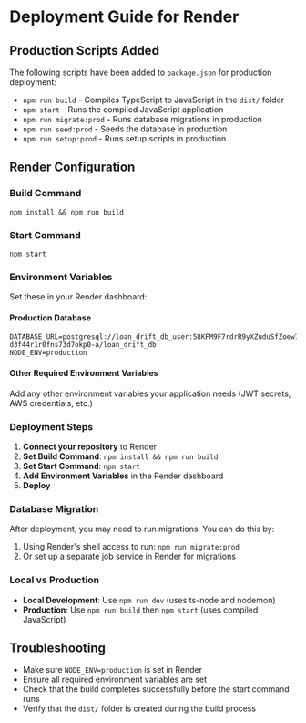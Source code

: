 # Deployment Guide for Render

## Production Scripts Added

The following scripts have been added to `package.json` for production deployment:

- `npm run build` - Compiles TypeScript to JavaScript in the `dist/` folder
- `npm start` - Runs the compiled JavaScript application
- `npm run migrate:prod` - Runs database migrations in production
- `npm run seed:prod` - Seeds the database in production
- `npm run setup:prod` - Runs setup scripts in production

## Render Configuration

### Build Command
```
npm install && npm run build
```

### Start Command
```
npm start
```

### Environment Variables
Set these in your Render dashboard:

#### Production Database
```
DATABASE_URL=postgresql://loan_drift_db_user:58KFM9F7rdrR9yXZuduSfZoew77nupyi@dpg-d3f44r1r0fns73d7okp0-a/loan_drift_db
NODE_ENV=production
```

#### Other Required Environment Variables
Add any other environment variables your application needs (JWT secrets, AWS credentials, etc.)

### Deployment Steps

1. **Connect your repository** to Render
2. **Set Build Command**: `npm install && npm run build`
3. **Set Start Command**: `npm start`
4. **Add Environment Variables** in the Render dashboard
5. **Deploy**

### Database Migration

After deployment, you may need to run migrations. You can do this by:

1. Using Render's shell access to run: `npm run migrate:prod`
2. Or set up a separate job service in Render for migrations

### Local vs Production

- **Local Development**: Use `npm run dev` (uses ts-node and nodemon)
- **Production**: Use `npm run build` then `npm start` (uses compiled JavaScript)

## Troubleshooting

- Make sure `NODE_ENV=production` is set in Render
- Ensure all required environment variables are set
- Check that the build completes successfully before the start command runs
- Verify that the `dist/` folder is created during the build process
